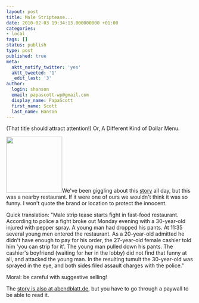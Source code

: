 ```yaml
---
layout: post
title: Male Striptease...
date: 2010-02-03 19:34:13.000000000 +01:00
categories:
- local
tags: []
status: publish
type: post
published: true
meta:
  aktt_notify_twitter: 'yes'
  aktt_tweeted: '1'
  _edit_last: '3'
author:
  login: shanson
  email: papascott-wp@gmail.com
  display_name: PapaScott
  first_name: Scott
  last_name: Hanson
---
```

<p>(That title should attract attention!) Or, A Different Kind of Dollar Menu. </p>
<p><a href="/wordpress/wp-content/uploads/2010/02/han-winsen.jpg"><img src="https://res.cloudinary.com/papascott/image/upload/wordpress/wp-content/uploads/2010/02/han-winsen-150x150.jpg" alt="" width="150" height="150" class="alignnone size-thumbnail wp-image-3710" align="left<br />
" /></a>We've been giggling about this <a href="/wordpress/wp-content/uploads/2010/02/han-winsen.jpg">story</a> all day, but this was a nearby restaurant. If it were one of ours we wouldn't think it was so funny. I won't quote the brand or location to protect the innocent.</p>
<p>Quick translation: "Male strip tease starts fight in fast-food restaurant. According to police a fight broke out Monday evening with a 30-year-old injured with pepper spray. A young man had dropped his pants. At 11:35 several young men entered the restaurant. As a 20-year-old admitted he didn't have enough to pay for his order, the 27-year-old female cashier told him 'you can strip for it'. The young man pulled down his pants. The cashier's boyfriend (waiting for her in the lobby) did not find that funny at all, and attacked the young man. In the resulting tumult the 30-year-old was sprayed in the eye, and both sides filed assault charges with the police." </p>
<p>Moral: be careful with suggestive selling!</p>
<p>The <a href="http://www.abendblatt.de/region/harburg/article1367223/Schlaegerei-im-Schnellrestaurant.html">story is also at abendblatt.de</a>, but you have to go through a paywall to be able to read it.</p>
